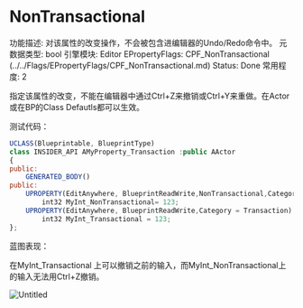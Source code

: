 # NonTransactional

功能描述: 对该属性的改变操作，不会被包含进编辑器的Undo/Redo命令中。
元数据类型: bool
引擎模块: Editor
EPropertyFlags: CPF_NonTransactional (../../Flags/EPropertyFlags/CPF_NonTransactional.md)
Status: Done
常用程度: 2

指定该属性的改变，不能在编辑器中通过Ctrl+Z来撤销或Ctrl+Y来重做。在Actor或在BP的Class Defautls都可以生效。

测试代码：

```jsx
UCLASS(Blueprintable, BlueprintType)
class INSIDER_API AMyProperty_Transaction :public AActor
{
public:
	GENERATED_BODY()
public:
	UPROPERTY(EditAnywhere, BlueprintReadWrite,NonTransactional,Category = Transaction)
		int32 MyInt_NonTransactional= 123;
	UPROPERTY(EditAnywhere, BlueprintReadWrite,Category = Transaction)
		int32 MyInt_Transactional = 123;
};
```

蓝图表现：

在MyInt_Transactional 上可以撤销之前的输入，而MyInt_NonTransactional上的输入无法用Ctrl+Z撤销。

![Untitled](NonTransactional/Untitled.png)